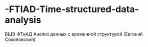 # -FTIAD-Time-structured-data-analysis
ВШЭ ФТиАД Анализ данных с временной структурой (Евгений Соколовский)
